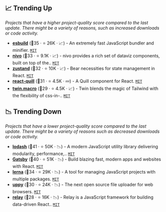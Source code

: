 ## 📈 Trending Up

_Projects that have a higher project-quality score compared to the last update. There might be a variety of reasons, such as increased downloads or code activity._

- <b><a href="https://github.com/evanw/esbuild">esbuild</a></b> (🥈35 ·  ⭐ 26K · 📈) - An extremely fast JavaScript bundler and minifier. <code><a href="http://bit.ly/34MBwT8">MIT</a></code>
- <b><a href="https://github.com/plouc/nivo">nivo</a></b> (🥇33 ·  ⭐ 9.1K · 📈) - nivo provides a rich set of dataviz components, built on top of the.. <code><a href="http://bit.ly/34MBwT8">MIT</a></code>
- <b><a href="https://github.com/pmndrs/zustand">zustand</a></b> (🥈32 ·  ⭐ 10K · 📈) - Bear necessities for state management in React. <code><a href="http://bit.ly/34MBwT8">MIT</a></code>
- <b><a href="https://github.com/zenoamaro/react-quill">react-quill</a></b> (🥈31 ·  ⭐ 4.5K · 💤) - A Quill component for React. <code><a href="http://bit.ly/34MBwT8">MIT</a></code>
- <b><a href="https://github.com/ben-rogerson/twin.macro">twin.macro</a></b> (🥉29 ·  ⭐ 4.5K · 📈) - Twin blends the magic of Tailwind with the flexibility of css-in-.. <code><a href="http://bit.ly/34MBwT8">MIT</a></code>

## 📉 Trending Down

_Projects that have a lower project-quality score compared to the last update. There might be a variety of reasons such as decreased downloads or code activity._

- <b><a href="https://github.com/lodash/lodash">lodash</a></b> (🥇41 ·  ⭐ 50K · 📉) - A modern JavaScript utility library delivering modularity, performance,.. <code><a href="http://bit.ly/34MBwT8">MIT</a></code>
- <b><a href="https://github.com/gatsbyjs/gatsby">Gatsby</a></b> (🥇40 ·  ⭐ 51K · 📉) - Build blazing fast, modern apps and websites with React. <code><a href="http://bit.ly/34MBwT8">MIT</a></code>
- <b><a href="https://github.com/lerna/lerna">lerna</a></b> (🥈34 ·  ⭐ 29K · 📉) - A tool for managing JavaScript projects with multiple packages. <code><a href="http://bit.ly/34MBwT8">MIT</a></code>
- <b><a href="https://github.com/transloadit/uppy">uppy</a></b> (🥈30 ·  ⭐ 24K · 📉) - The next open source file uploader for web browsers. <code><a href="http://bit.ly/34MBwT8">MIT</a></code>
- <b><a href="https://github.com/facebook/relay">relay</a></b> (🥉28 ·  ⭐ 16K · 📉) - Relay is a JavaScript framework for building data-driven React.. <code><a href="http://bit.ly/34MBwT8">MIT</a></code>

